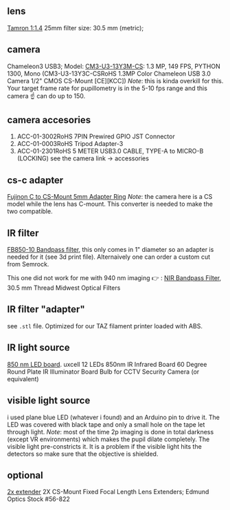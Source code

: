 lens 
----
[Tamron 1:1.4](https://www.bhphotovideo.com/c/product/414378-REG/Tamron_23FM25SP_23FM25SP_2_3_25mm_F1_4.html) 25mm filter size: 30.5 mm (metric);

camera
------
Chameleon3 USB3; Model: [CM3-U3-13Y3M-CS](https://www.flir.com/products/chameleon3-usb3/?model=CM3-U3-13Y3M-CS): 1.3 MP, 149 FPS, PYTHON 1300, Mono (CM3-U3-13Y3C-CSRoHS 1.3MP Color Chameleon USB 3.0 Camera 1/2" CMOS CS-Mount [CE][KCC])
_Note_: this is kinda overkill for this. Your target frame rate for pupillometry is in the 5-10 fps range and this camera :point_up: can do up to 150. 

camera accesories
-----------------
1. ACC-01-3002RoHS 7PIN Prewired GPIO JST Connector 
2. ACC-01-0003RoHS Tripod Adapter-3
3. ACC-01-2301RoHS 5 METER USB3.0 CABLE, TYPE-A to MICRO-B (LOCKING) 
see the camera link -> accessories

cs-c adapter
------------
[Fujinon C to CS-Mount 5mm Adapter Ring](https://www.bhphotovideo.com/c/product/1013088-REG/fujinon_c_cs_c_mount_lens_to_cs_mount.html)
_Note_: the camera here is a CS model while the lens has C-mount. This converter is needed to make the two compatible.

IR filter
---------
[FB850-10 Bandpass filter](https://www.thorlabs.com/thorproduct.cfm?partnumber=FB850-10), this only comes in 1" diameter so an adapter is needed for it (see 3d print file). Alternaively one can order a custom cut from Semrock. 

This one did not work for me with 940 nm imaging :point_right: : [NIR Bandpass Filter](https://machinevisionstore.com/catalog/details/898), 30.5 mm Thread Midwest Optical Filters 

IR filter "adapter"
-------------------
see `.stl` file. Optimized for our TAZ filament printer loaded with ABS.

IR light source
---------------
[850 nm LED board](https://www.amazon.com/uxcell-Infrared-Degree-Illuminator-Security/dp/B07PVP57QJ/ref=sr_1_155?dchild=1&keywords=850nm+LED&qid=1605105725&sr=8-155). uxcell 12 LEDs 850nm IR Infrared Board 60 Degree Round Plate IR Illuminator Board Bulb for CCTV Security Camera (or equivalent)

visible light source
--------------------
i used plane blue LED (whatever i found) and an Arduino pin to drive it. The LED was covered with black tape and only a small hole on the tape let through light. 
_Note_: most of the time 2p imaging is done in total darkness (except VR environments) which makes the pupil dilate completely. The visible light pre-constricts it. It is a problem if the visible light hits the detectors so make sure that the objective is shielded. 
      
optional
--------
[2x extender](https://www.edmundoptics.com/p/2x-cs-mount-fixed-focal-length-lens-extenders/13776/) 2X CS-Mount Fixed Focal Length Lens Extenders; Edmund Optics Stock #56-822                       
